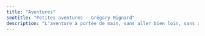 ```yaml
---
title: "Aventures"
seotitle: "Petites aventures - Grégory Mignard"
description: "L'aventure à portée de main, sans aller bien loin, sans aller bien haut. Vive les petites aventures."
---
```

